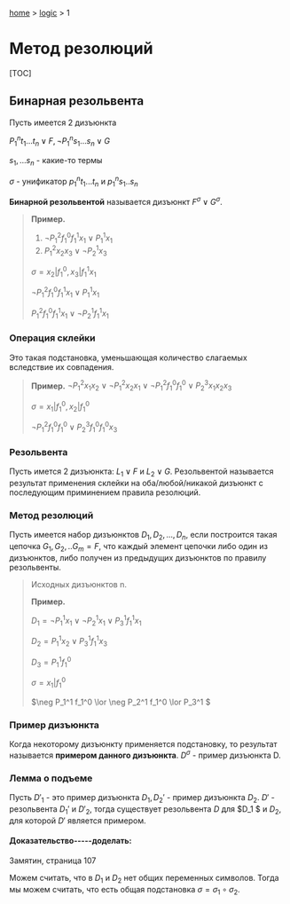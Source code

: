 [home](../../) > [logic](../) > 1

# Метод резолюций

[TOC]

## Бинарная резольвента

Пусть имеется 2 дизъюнкта

$P_1^n t_1 ... t_n \lor F, \neg P_1^n s_1...s_n \lor G$

$s_1, ...s_n$ - какие-то термы

$\sigma$ - унификатор $p_1^nt_1... t_n$ и $p_1^ns_1..s_n$

__Бинарной резольвентой__ называется дизъюнкт $F^{\sigma} \lor G^{\sigma}$.

> __Пример.__
>
> 1. $\neg P_1^2 f_1^0 f_1^1 x_1 \lor P_1^1x_1$
> 2. $P_1^2 x_2 x_3 \lor \neg P_2^1 x_3$
>
> $\sigma = {x_2 | f_1^0, x_3 | f_1^1 x_1}$
>
> $\neg P_1^2 f_1^0 f_1^1 x_1 \lor P_1^1 x_1$
>
> $P_1^2 f_1^0 f_1^1 x_1 \lor \neg P_2^1 f_1^1 x_1$

### Операция склейки

Это такая подстановка, уменьшающая количество слагаемых вследствие их совпадения.

> __Пример.__ $\neg P_1^2 x_1 x_2 \lor \neg P_1^2 x_2 x_1 \lor \neg P_1^2 f_1^0 f_1^0 \lor P_2^3 x_1 x_2 x_3$
>
> $\sigma = {x_1 | f_1^0, x_2 | f_1^0}$
>
> $\neg P_1^2 f_1^0 f_1^0 \lor P_2^3 f_1^0 f_1^0 x_3$

### Резольвента

Пусть имется 2 дизъюнкта: $L_1 \lor F$ и $L_2 \lor G$. Резольвентой называется результат применения склейки на оба/любой/никакой дизъюнкт с последующим приминением правила резолюций.

### Метод резолюций

Пусть имеется набор дизъюнктов $D_1, D_2, ..., D_n$, если построится такая цепочка $G_1, G_2, .. G_m = F$, что каждый элемент цепочки либо один из дизъюнктов, либо получен из предыдущих дизъюнктов по правилу резольвенты.

> Исходных дизъюнктов n.
>
> **Пример.**
>
> $D_1 = \neg P_1^1 x_1 \lor \neg P_2^1 x_1 \lor P_3^1 f_1^1 x_1$
>
> $D_2 = P_1^1 x_2 \lor P_3^1 f_1^1 x_3$
>
> $D_3 = P_1^1 f_1^0$
>
> $\sigma = {x_1 | f_1^0}$
>
> $\neg P_1^1 f_1^0 \lor \neg P_2^1 f_1^0 \lor P_3^1 $

### Пример дизъюнкта

Когда некоторому дизъюнкту применяется подстановку, то результат называется __примером данного дизъюнкта__. $D^{\sigma}$ - пример дизъюнкта D. 

### Лемма о подъеме

Пусть $D'_1$ - это пример дизъюнкта $D_1, D_2'$ - пример дизъюнкта $D_2$. $D'$ - резольвента $D_1'$ и $D'_2$, тогда существует резольвента $D$ для $D_1 $ и $D_2$, для которой $D'$ является примером.

#### Доказательство-----доделать:

Замятин, страница 107

Можем считать, что в $D_1$ и $D_2$ нет общих переменных символов. Тогда мы можем считать, что есть общая подстановка $\sigma = \sigma_1 \circ \sigma_2$.

